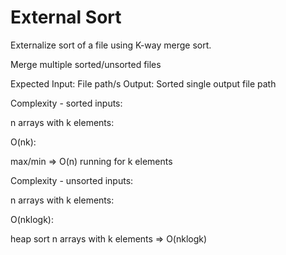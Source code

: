 # External Sort
Externalize sort of a file using K-way merge sort.

Merge multiple sorted/unsorted files

Expected Input: File path/s
Output: Sorted single output file path

Complexity - sorted inputs:

n arrays with k elements:

O(nk):

max/min => O(n) running for k elements

Complexity - unsorted inputs:

n arrays with k elements:

O(nklogk):

heap sort n arrays with k elements => O(nklogk)
